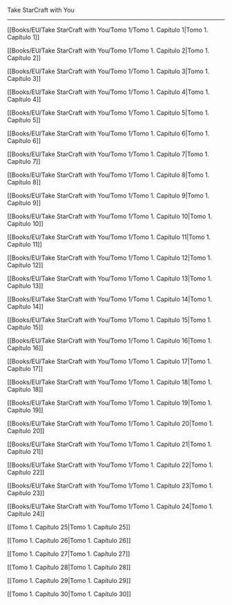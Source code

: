 
Take StarCraft with You

---

[[Books/EU/Take StarCraft with You/Tomo 1/Tomo 1. Capítulo 1|Tomo 1. Capítulo 1]]

[[Books/EU/Take StarCraft with You/Tomo 1/Tomo 1. Capítulo 2|Tomo 1. Capítulo 2]]

[[Books/EU/Take StarCraft with You/Tomo 1/Tomo 1. Capítulo 3|Tomo 1. Capítulo 3]]

[[Books/EU/Take StarCraft with You/Tomo 1/Tomo 1. Capítulo 4|Tomo 1. Capítulo 4]]

[[Books/EU/Take StarCraft with You/Tomo 1/Tomo 1. Capítulo 5|Tomo 1. Capítulo 5]]

[[Books/EU/Take StarCraft with You/Tomo 1/Tomo 1. Capítulo 6|Tomo 1. Capítulo 6]]

[[Books/EU/Take StarCraft with You/Tomo 1/Tomo 1. Capítulo 7|Tomo 1. Capítulo 7]]

[[Books/EU/Take StarCraft with You/Tomo 1/Tomo 1. Capítulo 8|Tomo 1. Capítulo 8]]

[[Books/EU/Take StarCraft with You/Tomo 1/Tomo 1. Capítulo 9|Tomo 1. Capítulo 9]]

[[Books/EU/Take StarCraft with You/Tomo 1/Tomo 1. Capítulo 10|Tomo 1. Capítulo 10]]

[[Books/EU/Take StarCraft with You/Tomo 1/Tomo 1. Capítulo 11|Tomo 1. Capítulo 11]]

[[Books/EU/Take StarCraft with You/Tomo 1/Tomo 1. Capítulo 12|Tomo 1. Capítulo 12]]

[[Books/EU/Take StarCraft with You/Tomo 1/Tomo 1. Capítulo 13|Tomo 1. Capítulo 13]]

[[Books/EU/Take StarCraft with You/Tomo 1/Tomo 1. Capítulo 14|Tomo 1. Capítulo 14]]

[[Books/EU/Take StarCraft with You/Tomo 1/Tomo 1. Capítulo 15|Tomo 1. Capítulo 15]]

[[Books/EU/Take StarCraft with You/Tomo 1/Tomo 1. Capítulo 16|Tomo 1. Capítulo 16]]

[[Books/EU/Take StarCraft with You/Tomo 1/Tomo 1. Capítulo 17|Tomo 1. Capítulo 17]]

[[Books/EU/Take StarCraft with You/Tomo 1/Tomo 1. Capítulo 18|Tomo 1. Capítulo 18]]

[[Books/EU/Take StarCraft with You/Tomo 1/Tomo 1. Capítulo 19|Tomo 1. Capítulo 19]]

[[Books/EU/Take StarCraft with You/Tomo 1/Tomo 1. Capítulo 20|Tomo 1. Capítulo 20]]

[[Books/EU/Take StarCraft with You/Tomo 1/Tomo 1. Capítulo 21|Tomo 1. Capítulo 21]]

[[Books/EU/Take StarCraft with You/Tomo 1/Tomo 1. Capítulo 22|Tomo 1. Capítulo 22]]

[[Books/EU/Take StarCraft with You/Tomo 1/Tomo 1. Capítulo 23|Tomo 1. Capítulo 23]]

[[Books/EU/Take StarCraft with You/Tomo 1/Tomo 1. Capítulo 24|Tomo 1. Capítulo 24]]

[[Tomo 1. Capítulo 25|Tomo 1. Capítulo 25]]

[[Tomo 1. Capítulo 26|Tomo 1. Capítulo 26]]

[[Tomo 1. Capítulo 27|Tomo 1. Capítulo 27]]

[[Tomo 1. Capítulo 28|Tomo 1. Capítulo 28]]

[[Tomo 1. Capítulo 29|Tomo 1. Capítulo 29]]

[[Tomo 1. Capítulo 30|Tomo 1. Capítulo 30]]
